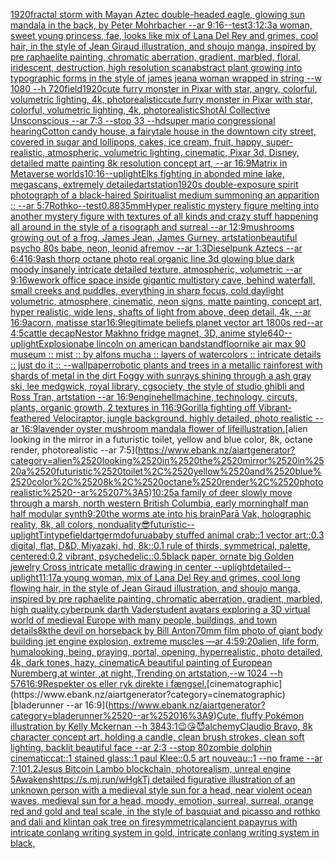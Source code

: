 [1920](https://www.ebank.nz/aiartgenerator?category=1920)[fractal storm with Mayan Aztec double-headed eagle, glowing sun mandala in the back, by Peter Mohrbacher  --ar 9:16](https://www.ebank.nz/aiartgenerator?category=fractal%2520storm%2520with%2520Mayan%2520Aztec%2520double-headed%2520eagle%2C%2520glowing%2520sun%2520mandala%2520in%2520the%2520back%2C%2520by%2520Peter%2520Mohrbacher%2520%2520--ar%25209%3A16)[--test](https://www.ebank.nz/aiartgenerator?category=--test)[3:1](https://www.ebank.nz/aiartgenerator?category=3%3A1)[2:3](https://www.ebank.nz/aiartgenerator?category=2%3A3)[a woman, sweet young princess, fae, looks like mix of Lana Del Rey and grimes, cool hair, in the style of Jean Giraud illustration, and shoujo manga, inspired by pre raphaelite painting, chromatic aberration, gradient, marbled, floral, iridescent, destruction, high resolution scan](https://www.ebank.nz/aiartgenerator?category=a%2520woman%2C%2520sweet%2520young%2520princess%2C%2520fae%2C%2520looks%2520like%2520mix%2520of%2520Lana%2520Del%2520Rey%2520and%2520grimes%2C%2520cool%2520hair%2C%2520in%2520the%2520style%2520of%2520Jean%2520Giraud%2520illustration%2C%2520and%2520shoujo%2520manga%2C%2520inspired%2520by%2520pre%2520raphaelite%2520painting%2C%2520chromatic%2520aberration%2C%2520gradient%2C%2520marbled%2C%2520floral%2C%2520iridescent%2C%2520destruction%2C%2520high%2520resolution%2520scan)[abstract plant growing into typographic forms in the style of james jean](https://www.ebank.nz/aiartgenerator?category=abstract%2520plant%2520growing%2520into%2520typographic%2520forms%2520in%2520the%2520style%2520of%2520james%2520jean)[a woman wrapped in string --w 1080 --h 720](https://www.ebank.nz/aiartgenerator?category=a%2520woman%2520wrapped%2520in%2520string%2520--w%25201080%2520--h%2520720)[field](https://www.ebank.nz/aiartgenerator?category=field)[1920](https://www.ebank.nz/aiartgenerator?category=1920)[cute furry monster in Pixar with star, angry, colorful, volumetric lighting, 4k, photorealistic](https://www.ebank.nz/aiartgenerator?category=cute%2520furry%2520monster%2520in%2520Pixar%2520with%2520star%2C%2520angry%2C%2520colorful%2C%2520volumetric%2520lighting%2C%25204k%2C%2520photorealistic)[cute furry monster in Pixar with star, colorful, volumetric lighting, 4k, photorealistic](https://www.ebank.nz/aiartgenerator?category=cute%2520furry%2520monster%2520in%2520Pixar%2520with%2520star%2C%2520colorful%2C%2520volumetric%2520lighting%2C%25204k%2C%2520photorealistic)[Shot](https://www.ebank.nz/aiartgenerator?category=Shot)[AI Collective Unsconscious --ar 7:3 --stop 33 --hd](https://www.ebank.nz/aiartgenerator?category=AI%2520Collective%2520Unsconscious%2520--ar%25207%3A3%2520--stop%252033%2520--hd)[super mario congressional hearing](https://www.ebank.nz/aiartgenerator?category=super%2520mario%2520congressional%2520hearing)[Cotton candy house, a fairytale house in the downtown city street, covered in sugar and lollipops, cakes, ice cream, fruit, happy, super-realistic, atmospheric, volumetric lighting, cinematic, Pixar 3d, Disney, detailed matte painting 8k resolution concept art, --ar 16:9](https://www.ebank.nz/aiartgenerator?category=Cotton%2520candy%2520house%2C%2520a%2520fairytale%2520house%2520in%2520the%2520downtown%2520city%2520street%2C%2520covered%2520in%2520sugar%2520and%2520lollipops%2C%2520cakes%2C%2520ice%2520cream%2C%2520fruit%2C%2520happy%2C%2520super-realistic%2C%2520atmospheric%2C%2520volumetric%2520lighting%2C%2520cinematic%2C%2520Pixar%25203d%2C%2520Disney%2C%2520detailed%2520matte%2520painting%25208k%2520resolution%2520concept%2520art%2C%2520--ar%252016%3A9)[Matrix in Metaverse worlds](https://www.ebank.nz/aiartgenerator?category=Matrix%2520in%2520Metaverse%2520worlds)[10:16](https://www.ebank.nz/aiartgenerator?category=10%3A16)[--uplight](https://www.ebank.nz/aiartgenerator?category=--uplight)[Elks fighting in abonded mine lake, megascans, extremely detailed](https://www.ebank.nz/aiartgenerator?category=Elks%2520fighting%2520in%2520abonded%2520mine%2520lake%2C%2520megascans%2C%2520extremely%2520detailed)[artstation](https://www.ebank.nz/aiartgenerator?category=artstation)[1920s double-exposure spirit photograph of a black-haired Spiritualist medium summoning an apparition :: --ar 5:7](https://www.ebank.nz/aiartgenerator?category=1920s%2520double-exposure%2520spirit%2520photograph%2520of%2520a%2520black-haired%2520Spiritualist%2520medium%2520summoning%2520an%2520apparition%2520%3A%3A%2520--ar%25205%3A7)[Rothko](https://www.ebank.nz/aiartgenerator?category=Rothko)[--test](https://www.ebank.nz/aiartgenerator?category=--test)[0.88](https://www.ebank.nz/aiartgenerator?category=0.88)[35mm](https://www.ebank.nz/aiartgenerator?category=35mm)[Hyper realistic mystery figure melting into another mystery figure with textures of all kinds and crazy  stuff happening all around in the style of a risograph and surreal  --ar 12:9](https://www.ebank.nz/aiartgenerator?category=Hyper%2520realistic%2520mystery%2520figure%2520melting%2520into%2520another%2520mystery%2520figure%2520with%2520textures%2520of%2520all%2520kinds%2520and%2520crazy%2520%2520stuff%2520happening%2520all%2520around%2520in%2520the%2520style%2520of%2520a%2520risograph%2520and%2520surreal%2520%2520--ar%252012%3A9)[mushrooms growing out of a frog, James Jean, James Gurney, artstation](https://www.ebank.nz/aiartgenerator?category=mushrooms%2520growing%2520out%2520of%2520a%2520frog%2C%2520James%2520Jean%2C%2520James%2520Gurney%2C%2520artstation)[beautiful psycho 80s babe, neon, leonid afremov --ar 1:3](https://www.ebank.nz/aiartgenerator?category=beautiful%2520psycho%252080s%2520babe%2C%2520neon%2C%2520leonid%2520afremov%2520--ar%25201%3A3)[Dieselpunk Aztecs --ar 6:4](https://www.ebank.nz/aiartgenerator?category=Dieselpunk%2520Aztecs%2520--ar%25206%3A4)[16:9](https://www.ebank.nz/aiartgenerator?category=16%3A9)[ash thorp octane photo real organic line 3d glowing blue dark moody insanely intricate detailed texture, atmospheric, volumetric --ar 9:16](https://www.ebank.nz/aiartgenerator?category=ash%2520thorp%2520octane%2520photo%2520real%2520organic%2520line%25203d%2520glowing%2520blue%2520dark%2520moody%2520insanely%2520intricate%2520detailed%2520texture%2C%2520atmospheric%2C%2520volumetric%2520--ar%25209%3A16)[wework office space inside gigantic multistory cave, behind waterfall, small creeks and puddles, everything in sharp focus, cold daylight volumetric, atmosphere, cinematic, neon signs, matte painting, concept art, hyper realistic, wide lens, shafts of light from above, deep detail, 4k, --ar 16:9](https://www.ebank.nz/aiartgenerator?category=wework%2520office%2520space%2520inside%2520gigantic%2520multistory%2520cave%2C%2520behind%2520waterfall%2C%2520small%2520creeks%2520and%2520puddles%2C%2520everything%2520in%2520sharp%2520focus%2C%2520cold%2520daylight%2520volumetric%2C%2520atmosphere%2C%2520cinematic%2C%2520neon%2520signs%2C%2520matte%2520painting%2C%2520concept%2520art%2C%2520hyper%2520realistic%2C%2520wide%2520lens%2C%2520shafts%2520of%2520light%2520from%2520above%2C%2520deep%2520detail%2C%25204k%2C%2520--ar%252016%3A9)[acorn, matisse star](https://www.ebank.nz/aiartgenerator?category=acorn%2C%2520matisse%2520star)[16:9](https://www.ebank.nz/aiartgenerator?category=16%3A9)[legitimate beliefs planet vector art 1800s red--ar 4:5](https://www.ebank.nz/aiartgenerator?category=legitimate%2520beliefs%2520planet%2520vector%2520art%25201800s%2520red--ar%25204%3A5)[cattle decap](https://www.ebank.nz/aiartgenerator?category=cattle%2520decap)[Nestor Makhno fridge magnet, 3D, anime style](https://www.ebank.nz/aiartgenerator?category=Nestor%2520Makhno%2520fridge%2520magnet%2C%25203D%2C%2520anime%2520style)[640](https://www.ebank.nz/aiartgenerator?category=640)[--uplight](https://www.ebank.nz/aiartgenerator?category=--uplight)[Explosion](https://www.ebank.nz/aiartgenerator?category=Explosion)[abe lincoln on american bandstand](https://www.ebank.nz/aiartgenerator?category=abe%2520lincoln%2520on%2520american%2520bandstand)[floor](https://www.ebank.nz/aiartgenerator?category=floor)[nike air max 90 museum :: mist :: by alfons mucha :: layers of watercolors :: intricate details :: just do it :: --wallpaper](https://www.ebank.nz/aiartgenerator?category=nike%2520air%2520max%252090%2520museum%2520%3A%3A%2520mist%2520%3A%3A%2520by%2520alfons%2520mucha%2520%3A%3A%2520layers%2520of%2520watercolors%2520%3A%3A%2520intricate%2520details%2520%3A%3A%2520just%2520do%2520it%2520%3A%3A%2520--wallpaper)[robotic plants and trees in a metallic rainforest with shards of metal in the dirt Foggy with sunrays shining through a ash gray ski, lee medgwick, royal library, cgsociety, the style of studio ghibli and Ross Tran, artstation --ar 16:9](https://www.ebank.nz/aiartgenerator?category=robotic%2520plants%2520and%2520trees%2520in%2520a%2520metallic%2520rainforest%2520with%2520shards%2520of%2520metal%2520in%2520the%2520dirt%2520Foggy%2520with%2520sunrays%2520shining%2520through%2520a%2520ash%2520gray%2520ski%2C%2520lee%2520medgwick%2C%2520royal%2520library%2C%2520cgsociety%2C%2520the%2520style%2520of%2520studio%2520ghibli%2520and%2520Ross%2520Tran%2C%2520artstation%2520--ar%252016%3A9)[engine](https://www.ebank.nz/aiartgenerator?category=engine)[hell](https://www.ebank.nz/aiartgenerator?category=hell)[machine, technology, circuts, plants, organic growth, 2 textures in 1](https://www.ebank.nz/aiartgenerator?category=machine%2C%2520technology%2C%2520circuts%2C%2520plants%2C%2520organic%2520growth%2C%25202%2520textures%2520in%25201)[16:9](https://www.ebank.nz/aiartgenerator?category=16%3A9)[Gorilla fighting off Vibrant-feathered Velociraptor, jungle background, highly detailed, photo realistic --ar 16:9](https://www.ebank.nz/aiartgenerator?category=Gorilla%2520fighting%2520off%2520Vibrant-feathered%2520Velociraptor%2C%2520jungle%2520background%2C%2520highly%2520detailed%2C%2520photo%2520realistic%2520--ar%252016%3A9)[lavender oyster mushroom mandala flower of life](https://www.ebank.nz/aiartgenerator?category=lavender%2520oyster%2520mushroom%2520mandala%2520flower%2520of%2520life)[illustration.](https://www.ebank.nz/aiartgenerator?category=illustration.)[alien looking in the mirror in a futuristic toilet, yellow and blue color, 8k, octane render, photorealistic --ar 7:5](https://www.ebank.nz/aiartgenerator?category=alien%2520looking%2520in%2520the%2520mirror%2520in%2520a%2520futuristic%2520toilet%2C%2520yellow%2520and%2520blue%2520color%2C%25208k%2C%2520octane%2520render%2C%2520photorealistic%2520--ar%25207%3A5)[10:25](https://www.ebank.nz/aiartgenerator?category=10%3A25)[a family of deer slowly move through a marsh, north western British Columbia,  early morning](https://www.ebank.nz/aiartgenerator?category=a%2520family%2520of%2520deer%2520slowly%2520move%2520through%2520a%2520marsh%2C%2520north%2520western%2520British%2520Columbia%2C%2520%2520early%2520morning)[half man half modular synth](https://www.ebank.nz/aiartgenerator?category=half%2520man%2520half%2520modular%2520synth)[9:20](https://www.ebank.nz/aiartgenerator?category=9%3A20)[the worms ate into his brain](https://www.ebank.nz/aiartgenerator?category=the%2520worms%2520ate%2520into%2520his%2520brain)[Parā Vak, holographic reality, 8k, all colors, nonduality](https://www.ebank.nz/aiartgenerator?category=Par%C4%81%2520Vak%2C%2520holographic%2520reality%2C%25208k%2C%2520all%2520colors%2C%2520nonduality)[😎](https://www.ebank.nz/aiartgenerator?category=%F0%9F%98%8E)[futuristic](https://www.ebank.nz/aiartgenerator?category=futuristic)[--uplight](https://www.ebank.nz/aiartgenerator?category=--uplight)[Tintype](https://www.ebank.nz/aiartgenerator?category=Tintype)[field](https://www.ebank.nz/aiartgenerator?category=field)[artgerm](https://www.ebank.nz/aiartgenerator?category=artgerm)[dof](https://www.ebank.nz/aiartgenerator?category=dof)[urua](https://www.ebank.nz/aiartgenerator?category=urua)[baby stuffed animal crab::1 vector art::0.3 digital, flat, D&D, Miyazaki, hd, 8k::0.1 rule of thirds, symmetrical, palette, centered:0.2 vibrant, psychedelic::0.5](https://www.ebank.nz/aiartgenerator?category=baby%2520stuffed%2520animal%2520crab%3A%3A1%2520vector%2520art%3A%3A0.3%2520digital%2C%2520flat%2C%2520D%26D%2C%2520Miyazaki%2C%2520hd%2C%25208k%3A%3A0.1%2520rule%2520of%2520thirds%2C%2520symmetrical%2C%2520palette%2C%2520centered%3A0.2%2520vibrant%2C%2520psychedelic%3A%3A0.5)[black paper, ornate big Golden jewelry Cross intricate metallic drawing in center --uplight](https://www.ebank.nz/aiartgenerator?category=black%2520paper%2C%2520ornate%2520big%2520Golden%2520jewelry%2520Cross%2520intricate%2520metallic%2520drawing%2520in%2520center%2520--uplight)[detailed](https://www.ebank.nz/aiartgenerator?category=detailed)[--uplight](https://www.ebank.nz/aiartgenerator?category=--uplight)[11:17](https://www.ebank.nz/aiartgenerator?category=11%3A17)[a young woman, mix of Lana Del Rey and grimes, cool long flowing hair, in the style of Jean Giraud illustration, and shoujo manga, inspired by pre raphaelite painting, chromatic aberration, gradient, marbled, high quality,](https://www.ebank.nz/aiartgenerator?category=a%2520young%2520woman%2C%2520mix%2520of%2520Lana%2520Del%2520Rey%2520and%2520grimes%2C%2520cool%2520long%2520flowing%2520hair%2C%2520in%2520the%2520style%2520of%2520Jean%2520Giraud%2520illustration%2C%2520and%2520shoujo%2520manga%2C%2520inspired%2520by%2520pre%2520raphaelite%2520painting%2C%2520chromatic%2520aberration%2C%2520gradient%2C%2520marbled%2C%2520high%2520quality%2C)[cyberpunk darth Vader](https://www.ebank.nz/aiartgenerator?category=cyberpunk%2520darth%2520Vader)[student avatars exploring a 3D virtual world of medieval Europe with many people, buildings, and town details](https://www.ebank.nz/aiartgenerator?category=student%2520avatars%2520exploring%2520a%25203D%2520virtual%2520world%2520of%2520medieval%2520Europe%2520with%2520many%2520people%2C%2520buildings%2C%2520and%2520town%2520details)[8k](https://www.ebank.nz/aiartgenerator?category=8k)[the devil on horseback by Bill Anton](https://www.ebank.nz/aiartgenerator?category=the%2520devil%2520on%2520horseback%2520by%2520Bill%2520Anton)[70mm film photo of giant body building jet engine explosion, extreme muscles —ar 4:5](https://www.ebank.nz/aiartgenerator?category=70mm%2520film%2520photo%2520of%2520giant%2520body%2520building%2520jet%2520engine%2520explosion%2C%2520extreme%2520muscles%2520%E2%80%94ar%25204%3A5)[9:20](https://www.ebank.nz/aiartgenerator?category=9%3A20)[alien, life form, humalooking, being, praying, portal, opening, hyperrealistic, photo detailed, 4k, dark tones, hazy, cinematic](https://www.ebank.nz/aiartgenerator?category=alien%2C%2520life%2520form%2C%2520humalooking%2C%2520being%2C%2520praying%2C%2520portal%2C%2520opening%2C%2520hyperrealistic%2C%2520photo%2520detailed%2C%25204k%2C%2520dark%2520tones%2C%2520hazy%2C%2520cinematic)[A beautiful painting of  European Nuremberg,at winter ,at night,,Trending on artstation,--w 1024 --h 576](https://www.ebank.nz/aiartgenerator?category=A%2520beautiful%2520painting%2520of%2520%2520European%2520Nuremberg%2Cat%2520winter%2520%2Cat%2520night%2C%2CTrending%2520on%2520artstation%2C--w%25201024%2520--h%2520576)[16:9](https://www.ebank.nz/aiartgenerator?category=16%3A9)[Respekter os eller ryk direkte i fængsel.](https://www.ebank.nz/aiartgenerator?category=Respekter%2520os%2520eller%2520ryk%2520direkte%2520i%2520f%C3%A6ngsel.)[cinematographic](https://www.ebank.nz/aiartgenerator?category=cinematographic)[bladerunner --ar 16:9](https://www.ebank.nz/aiartgenerator?category=bladerunner%2520--ar%252016%3A9)[Cute, fluffy Pokémon illustration by Kelly Mckernan --h 384](https://www.ebank.nz/aiartgenerator?category=Cute%2C%2520fluffy%2520Pok%C3%A9mon%2520illustration%2520by%2520Kelly%2520Mckernan%2520--h%2520384)[3:1](https://www.ebank.nz/aiartgenerator?category=3%3A1)[😉😘😈](https://www.ebank.nz/aiartgenerator?category=%F0%9F%98%89%F0%9F%98%98%F0%9F%98%88)[alchemy](https://www.ebank.nz/aiartgenerator?category=alchemy)[Claudio Bravo, 8k character concept art, holding a candle, clean brush strokes, clean soft lighting, backlit beautiful face --ar 2:3 --stop 80](https://www.ebank.nz/aiartgenerator?category=Claudio%2520Bravo%2C%25208k%2520character%2520concept%2520art%2C%2520holding%2520a%2520candle%2C%2520clean%2520brush%2520strokes%2C%2520clean%2520soft%2520lighting%2C%2520backlit%2520beautiful%2520face%2520--ar%25202%3A3%2520--stop%252080)[zombie dolphin cinematic](https://www.ebank.nz/aiartgenerator?category=zombie%2520dolphin%2520cinematic)[cat::1 stained glass::1 paul Klee::0.5 art nouveau::1 --no frame --ar 7:10](https://www.ebank.nz/aiartgenerator?category=cat%3A%3A1%2520stained%2520glass%3A%3A1%2520paul%2520Klee%3A%3A0.5%2520art%2520nouveau%3A%3A1%2520--no%2520frame%2520--ar%25207%3A10)[1.2](https://www.ebank.nz/aiartgenerator?category=1.2)[Jesus Bitcoin Lambo blockchain, photorealism, unreal engine 5](https://www.ebank.nz/aiartgenerator?category=Jesus%2520Bitcoin%2520Lambo%2520blockchain%2C%2520photorealism%2C%2520unreal%2520engine%25205)[Awakens](https://www.ebank.nz/aiartgenerator?category=Awakens)[https://s.mj.run/wHgkTj  detailed figurative illustration of an unknown person with a medieval style sun for a head, near violent ocean waves, medieval sun for a head, moody, emotion, surreal, surreal, orange red and gold and teal scale, in the style of basquiat and picasso and rothko and dali and klint](https://www.ebank.nz/aiartgenerator?category=https%3A//s.mj.run/wHgkTj%2520%2520detailed%2520figurative%2520illustration%2520of%2520an%2520unknown%2520person%2520with%2520a%2520medieval%2520style%2520sun%2520for%2520a%2520head%2C%2520near%2520violent%2520ocean%2520waves%2C%2520medieval%2520sun%2520for%2520a%2520head%2C%2520moody%2C%2520emotion%2C%2520surreal%2C%2520surreal%2C%2520orange%2520red%2520and%2520gold%2520and%2520teal%2520scale%2C%2520in%2520the%2520style%2520of%2520basquiat%2520and%2520picasso%2520and%2520rothko%2520and%2520dali%2520and%2520klint)[an oak tree on fire](https://www.ebank.nz/aiartgenerator?category=an%2520oak%2520tree%2520on%2520fire)[](https://www.ebank.nz/aiartgenerator?category=)[symmetrical](https://www.ebank.nz/aiartgenerator?category=symmetrical)[ancient papayrus with intricate conlang writing system in gold, intricate conlang writing system in black,](https://www.ebank.nz/aiartgenerator?category=ancient%2520papayrus%2520with%2520intricate%2520conlang%2520writing%2520system%2520in%2520gold%2C%2520intricate%2520conlang%2520writing%2520system%2520in%2520black%2C)